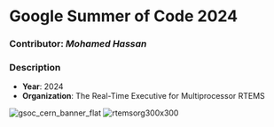 # Google Summer of Code 2024

### Contributor: *Mohamed Hassan*
### Description 
- **Year**: 2024
- **Organization**: The Real-Time Executive for Multiprocessor RTEMS

![gsoc_cern_banner_flat](https://github.com/Hamzyyy/hamzy.github.io/assets/48621542/7f46ce62-caab-418f-8b18-88c380864f61)
![rtemsorg300x300](https://github.com/Hamzyyy/hamzy.github.io/assets/48621542/e07e6e1e-1de1-48e6-853b-a3abdf50968f)
